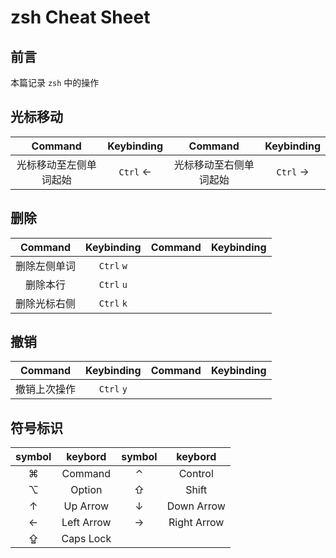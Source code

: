 # zsh Cheat Sheet

## 前言

本篇记录 `zsh` 中的操作

## 光标移动

|        Command         | Keybinding |        Command         | Keybinding |
| :--------------------: | :--------: | :--------------------: | :--------: |
| 光标移动至左侧单词起始 |  `Ctrl` ←  | 光标移动至右侧单词起始 |  `Ctrl` →  |

## 删除

|   Command    | Keybinding | Command | Keybinding |
| :----------: | :--------: | :-----: | :--------: |
| 删除左侧单词 | `Ctrl` `w` |         |            |
|   删除本行   | `Ctrl` `u` |         |            |
| 删除光标右侧 | `Ctrl` `k` |         |            |

## 撤销

|   Command    | Keybinding | Command | Keybinding |
| :----------: | :--------: | ------- | ---------- |
| 撤销上次操作 | `Ctrl` `y` |         |            |

## 符号标识

| symbol |  keybord   | symbol |   keybord   |
| :----: | :--------: | :----: | :---------: |
|   ⌘    |  Command   |   ⌃    |   Control   |
|   ⌥    |   Option   |   ⇧    |    Shift    |
|   ↑    |  Up Arrow  |   ↓    | Down Arrow  |
|   ←    | Left Arrow |   →    | Right Arrow |
|   ⇪    | Caps Lock  |        |             |

